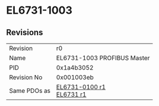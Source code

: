 # EL6731-1003

## Revisions
<table>
<tr>
<td>Revision</td>
<td>r0</td>
</tr>
<tr>
<td>Name</td>
<td>EL6731-1003 PROFIBUS Master</td>
</tr>
<tr>
<td>PID</td>
<td>0x1a4b3052</td>
</tr>
<tr>
<td>Revision No</td>
<td>0x001003eb</td>
</tr>
<tr>
<td>Same PDOs as</td>
<td><a href="EL6731-0100.md">EL6731-0100 r1</a><br/><a href="EL6731.md">EL6731 r1</a></td>
</tr>
</table>
